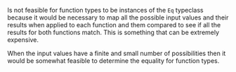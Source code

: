 Is not feasible for function types to be instances of the `Eq` typeclass because
it would be necessary to map all the possible input values and their results
when applied to each function and them compared to see if all the results for
both functions match. This is something that can be extremely expensive.

When the input values have a finite and small number of possibilities then it
would be somewhat feasible to determine the equality for function types.
